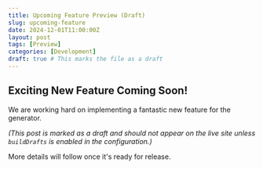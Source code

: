```yaml
---
title: Upcoming Feature Preview (Draft)
slug: upcoming-feature
date: 2024-12-01T11:00:00Z
layout: post
tags: [Preview]
categories: [Development]
draft: true # This marks the file as a draft
---
```


## Exciting New Feature Coming Soon!

We are working hard on implementing a fantastic new feature for the generator.

*(This post is marked as a draft and should not appear on the live site unless `buildDrafts` is enabled in the configuration.)*

More details will follow once it's ready for release.